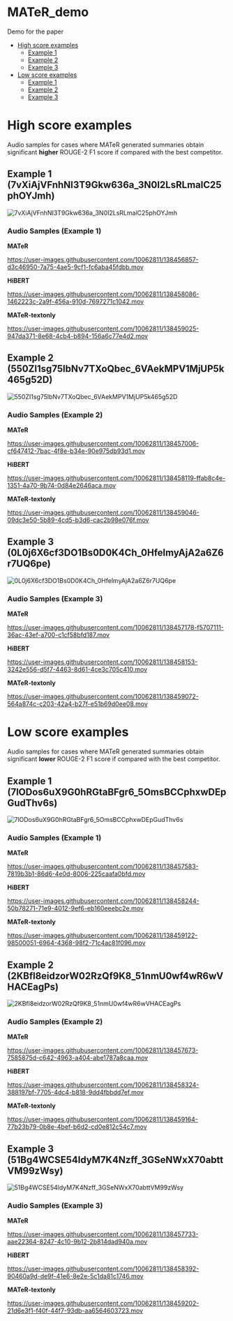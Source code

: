 # MATeR_demo
Demo for the paper

- [High score examples](#high-score-examples)
  - [Example 1](#example-1-7vxiajvfnhni3t9gkw636a_3n0i2lsrlmalc25phoyjmh)
  - [Example 2](#example-2-550ZI1sg75lbNv7TXoQbec_6VAekMPV1MjUP5k465g52D)
  - [Example 3](#example-3-0L0j6X6cf3DO1Bs0D0K4Ch_0HfelmyAjA2a6Z6r7UQ6pe)
- [Low score examples](#low-score-examples)
  - [Example 1](#example-1-7lODos6uX9G0hRGtaBFgr6_5OmsBCCphxwDEpGudThv6s)
  - [Example 2](#example-2-2KBfl8eidzorW02RzQf9K8_51nmU0wf4wR6wVHACEagPs)
  - [Example 3](#example-3-51Bg4WCSE54ldyM7K4Nzff_3GSeNWxX70abttVM99zWsy)




# High score examples

Audio samples for cases where MATeR generated summaries obtain significant **higher** ROUGE-2 F1 score if compared with the best competitor. 


## Example 1 (7vXiAjVFnhNI3T9Gkw636a_3N0I2LsRLmalC25phOYJmh)

![7vXiAjVFnhNI3T9Gkw636a_3N0I2LsRLmalC25phOYJmh](images/7vXiAjVFnhNI3T9Gkw636a_3N0I2LsRLmalC25phOYJmh.jpg)


### Audio Samples (Example 1)

**MATeR**

https://user-images.githubusercontent.com/10062811/138456857-d3c46950-7a75-4ae5-9cf1-fc6aba45fdbb.mov

**HiBERT**

https://user-images.githubusercontent.com/10062811/138458086-1462223c-2a9f-456a-910d-7697271c1042.mov

**MATeR-textonly**

https://user-images.githubusercontent.com/10062811/138459025-947da371-8e68-4cb4-b894-156a6c77e4d2.mov

## Example 2 (550ZI1sg75lbNv7TXoQbec_6VAekMPV1MjUP5k465g52D)

![550ZI1sg75lbNv7TXoQbec_6VAekMPV1MjUP5k465g52D](images/550ZI1sg75lbNv7TXoQbec_6VAekMPV1MjUP5k465g52D.jpg)

### Audio Samples (Example 2)

**MATeR**

https://user-images.githubusercontent.com/10062811/138457006-cf647412-7bac-4f8e-b34e-90e975db93d1.mov


**HiBERT**

https://user-images.githubusercontent.com/10062811/138458119-ffab8c4e-1351-4a70-9b74-0d84e2646aca.mov


**MATeR-textonly**

https://user-images.githubusercontent.com/10062811/138459046-09dc3e50-5b89-4cd5-b3d6-cac2b98e076f.mov

## Example 3 (0L0j6X6cf3DO1Bs0D0K4Ch_0HfelmyAjA2a6Z6r7UQ6pe)

![0L0j6X6cf3DO1Bs0D0K4Ch_0HfelmyAjA2a6Z6r7UQ6pe](images/0L0j6X6cf3DO1Bs0D0K4Ch_0HfelmyAjA2a6Z6r7UQ6pe.jpg)


### Audio Samples (Example 3)

**MATeR**

https://user-images.githubusercontent.com/10062811/138457178-f5707111-36ac-43ef-a700-c1cf58bfd187.mov

**HiBERT**

https://user-images.githubusercontent.com/10062811/138458153-3242e556-d5f7-4463-8d61-4ce3c705c410.mov


**MATeR-textonly**

https://user-images.githubusercontent.com/10062811/138459072-564a874c-c203-42a4-b27f-e51b69d0ee08.mov





# Low score examples

Audio samples for cases where MATeR generated summaries obtain significant **lower** ROUGE-2 F1 score if compared with the best competitor. 


## Example 1 (7lODos6uX9G0hRGtaBFgr6_5OmsBCCphxwDEpGudThv6s)

![7lODos6uX9G0hRGtaBFgr6_5OmsBCCphxwDEpGudThv6s](images/7lODos6uX9G0hRGtaBFgr6_5OmsBCCphxwDEpGudThv6s.jpg)

### Audio Samples (Example 1)

**MATeR**

https://user-images.githubusercontent.com/10062811/138457583-7819b3b1-86d6-4e0d-8006-225caafa0bfd.mov

**HiBERT**

https://user-images.githubusercontent.com/10062811/138458244-50b78271-71e9-4012-9ef6-eb160eeebc2e.mov


**MATeR-textonly**

https://user-images.githubusercontent.com/10062811/138459122-98500051-6964-4368-98f2-71c4ac81f096.mov


## Example 2 (2KBfl8eidzorW02RzQf9K8_51nmU0wf4wR6wVHACEagPs)

![2KBfl8eidzorW02RzQf9K8_51nmU0wf4wR6wVHACEagPs](images/2KBfl8eidzorW02RzQf9K8_51nmU0wf4wR6wVHACEagPs.jpg)

### Audio Samples (Example 2)

**MATeR**

https://user-images.githubusercontent.com/10062811/138457673-7585875d-c642-4963-a404-abe1787a8caa.mov


**HiBERT**

https://user-images.githubusercontent.com/10062811/138458324-388197bf-7705-4dc4-b818-9dd4fbbdd7ef.mov


**MATeR-textonly**

https://user-images.githubusercontent.com/10062811/138459164-77b23b79-0b8e-4bef-b6d2-cd0e812c54c7.mov


## Example 3 (51Bg4WCSE54ldyM7K4Nzff_3GSeNWxX70abttVM99zWsy)

![51Bg4WCSE54ldyM7K4Nzff_3GSeNWxX70abttVM99zWsy](images/51Bg4WCSE54ldyM7K4Nzff_3GSeNWxX70abttVM99zWsy.jpg)

### Audio Samples (Example 3)

**MATeR**

https://user-images.githubusercontent.com/10062811/138457733-aae22364-8247-4c10-9b12-2b814dad940a.mov

**HiBERT**

https://user-images.githubusercontent.com/10062811/138458392-90460a9d-de9f-41e6-8e2e-5c1da81c1746.mov


**MATeR-textonly**

https://user-images.githubusercontent.com/10062811/138459202-21d6e3f1-f40f-44f7-93db-aa6564603723.mov


